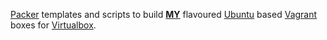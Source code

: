 [Packer](https://packer.io/) templates and scripts to build **[MY](https://atlas.hashicorp.com/vadviktor/boxes/u1404x64)** flavoured [Ubuntu](http://www.ubuntu.com/) based [Vagrant](https://www.vagrantup.com/) boxes for [Virtualbox](https://www.virtualbox.org/).
